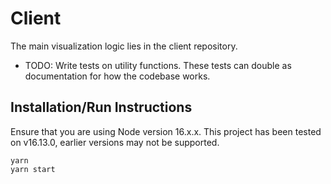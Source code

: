 # Client
The main visualization logic lies in the client repository.
- TODO: Write tests on utility functions. These tests can double as documentation for how the codebase works.

## Installation/Run Instructions
Ensure that you are using Node version 16.x.x. This project has been tested on v16.13.0, earlier versions may not be supported.

```
yarn
yarn start
```
